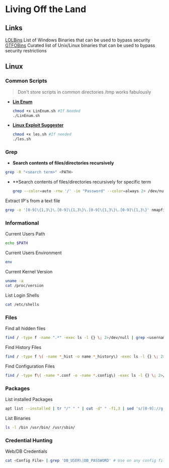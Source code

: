 # Living Off the Land

## Links
[LOLBins](https://lolbas-project.github.io/) List of Windows Binaries that can be used to bypass security
[GTFOBins](https://gtfobins.github.io/) Curated list of Unix/Linux binaries that can be used to bypass security restrictions
## Linux
### Common Scripts
> Don't store scripts in common directories /tmp works fabulously
* **[Lin Enum](https://github.com/rebootuser/LinEnum)**  
  ```bash
  chmod +x LinEnum.sh #If Needed
  ./LinEnum.sh
  ```
* **[Linux Exploit Suggester](https://github.com/The-Z-Labs/linux-exploit-suggester)**  
  ```bash
  chmod +x les.sh #If needed
  ./les.sh
  ```
### Grep
* **Search contents of files/directories recursively**    
```bash
grep -R "<search term>" <PATH>
```
* **Search contents of files/directories recursively for specific term
  ```bash
  grep --color=auto -rnw '/' -ie "Password" --color=always 2> /dev/null
  ```
Extract IP's from a text file
```bash
grep -o '[0-9]\{1,3\}\.[0-9]\{1,3\}\.[0-9]\{1,3\}\.[0-9]\{1,3\}' nmapfile.txt
```
### Informational
Current Users Path
```bash
echo $PATH
```
Current Users Environment
```bash
env
```
Current Kernel Version
```bash
uname -a
cat /proc/version
```
List Login Shells
```bash
cat /etc/shells
```
### Files
Find all hidden files
```bash
find / -type f -name ".*" -exec ls -l {} \; 2>/dev/null | grep <username>
```
Find History Files
```bash
find / -type f \( -name *_hist -o name *_history\) -exec ls -l {} \; 2>/dev/null
```
Find Configuration Files
```bash
find / -type f\( -name *.conf -o -name *.config\) -exec ls -l {} \; 2>/dev/null
```
### Packages
List installed Packages
```bash
apt list --installed | tr "/" " " | cut -d" " -f1,3 | sed 's/[0-9]://g' | tee -a installed_pkgs.list
```
List Binaries
```bash
ls -l /bin /usr/bin/ /usr/sbin/
```
### Credential Hunting
Web/DB Credentials
```bash
cat <Config File> | grep 'DB_USER\|DB_PASSWORD' # Use on any config files you find in /var
```

